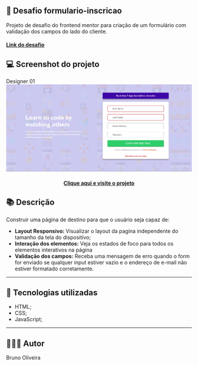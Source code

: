 ## 📝 Desafio formulario-inscricao
Projeto de desafio do frontend mentor para criação de um formulário com validação dos campos do lado do cliente.

<h4><a href="https://www.frontendmentor.io/challenges/intro-component-with-signup-form-5cf91bd49edda32581d28fd1">Link do desafio</a></h4>

## 💻 Screenshot do projeto

Designer 01
![Screenshot](./assets/screenshot/screenshot.jpg)

<h4 align="center"><a href="https://brunooliveira16.github.io/formulario-inscricao/">Clique aqui e visite o projeto</a></h4>

## 📚 Descrição
Construir uma página de destino para que o usuário seja capaz de:
- **Layout Responsivo:** Visualizar o layout da pagina independente do tamanho da tela do dispositivo;
- **Interação dos elementos:** Veja os estados de foco para todos os elementos interativos na página
- **Validação dos campos:** Receba uma mensagem de erro quando o form for enviado se qualquer input estiver vazio e o endereço de e-mail não estiver formatado corretamente.
---

## 💼 Tecnologias utilizadas
- HTML;
- CSS;
- JavaScript;

---

## 🙋🏻‍♂️ Autor

Bruno Oliveira

